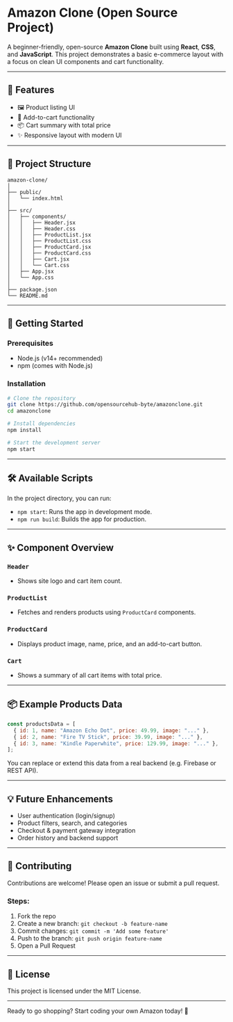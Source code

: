 # Amazon Clone (Open Source Project)

A beginner-friendly, open-source **Amazon Clone** built using **React**, **CSS**, and **JavaScript**. This project demonstrates a basic e-commerce layout with a focus on clean UI components and cart functionality.

---

## 🧩 Features

- 🖼️ Product listing UI
- 🛒 Add-to-cart functionality
- 📦 Cart summary with total price
- ✨ Responsive layout with modern UI

---

## 📁 Project Structure

```
amazon-clone/
│
├── public/
│   └── index.html
│
├── src/
│   ├── components/
│   │   ├── Header.jsx
│   │   ├── Header.css
│   │   ├── ProductList.jsx
│   │   ├── ProductList.css
│   │   ├── ProductCard.jsx
│   │   ├── ProductCard.css
│   │   ├── Cart.jsx
│   │   └── Cart.css
│   ├── App.jsx
│   └── App.css
│
├── package.json
└── README.md
```

---

## 🚀 Getting Started

### Prerequisites

- Node.js (v14+ recommended)
- npm (comes with Node.js)

### Installation

```bash
# Clone the repository
git clone https://github.com/opensourcehub-byte/amazonclone.git
cd amazonclone

# Install dependencies
npm install

# Start the development server
npm start
```

---

## 🛠️ Available Scripts

In the project directory, you can run:

- `npm start`: Runs the app in development mode.
- `npm run build`: Builds the app for production.

---

## ✨ Component Overview

### `Header`
- Shows site logo and cart item count.

### `ProductList`
- Fetches and renders products using `ProductCard` components.

### `ProductCard`
- Displays product image, name, price, and an add-to-cart button.

### `Cart`
- Shows a summary of all cart items with total price.

---

## 📦 Example Products Data

```js
const productsData = [
  { id: 1, name: "Amazon Echo Dot", price: 49.99, image: "..." },
  { id: 2, name: "Fire TV Stick", price: 39.99, image: "..." },
  { id: 3, name: "Kindle Paperwhite", price: 129.99, image: "..." },
];
```

You can replace or extend this data from a real backend (e.g. Firebase or REST API).

---

## 💡 Future Enhancements

- User authentication (login/signup)
- Product filters, search, and categories
- Checkout & payment gateway integration
- Order history and backend support

---

## 🤝 Contributing

Contributions are welcome! Please open an issue or submit a pull request.

### Steps:
1. Fork the repo
2. Create a new branch: `git checkout -b feature-name`
3. Commit changes: `git commit -m 'Add some feature'`
4. Push to the branch: `git push origin feature-name`
5. Open a Pull Request

---

## 📄 License

This project is licensed under the MIT License.

---

Ready to go shopping? Start coding your own Amazon today! 🛒
